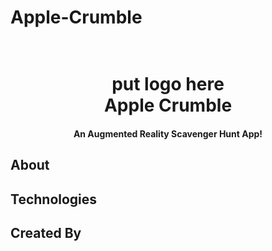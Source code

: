 # Apple-Crumble

<h1 align="center">
  <br>
  put logo here
  <br>
  Apple Crumble
  <br>
</h1>

<h4 align="center">An Augmented Reality Scavenger Hunt App! </h4>

## About

## Technologies

## Created By
